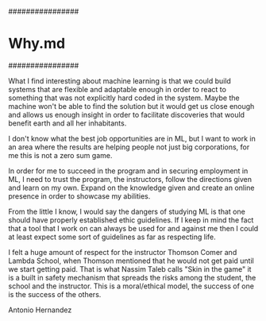 ################
#    Why.md    #
################


What I find interesting about machine learning is that we could build systems that are flexible and 
adaptable enough in order to react to something that was not explicitly hard coded in the system. 
Maybe the machine won't be able to find the solution but it would get us close enough and allows us 
enough insight in order to facilitate discoveries that would benefit earth and all her inhabitants. 

I don't know what the best job opportunities are in ML, but I want to work in an area where
the results are helping people not just big corporations, for me this is not a zero sum game.

In order for me to succeed in the program and in securing employment in ML, I need to trust the program, 
the instructors, follow the directions given and learn on my own.
Expand on the knowledge given and create an online presence in order to showcase my abilities.

From the little I know, I would say the dangers of studying ML is that one should have properly established ethic guidelines.
If I keep in mind the fact that a tool that I work on can always be used for and against me then I could at least expect some sort of guidelines as far as respecting life.

I felt a huge amount of respect for the instructor Thomson Comer and Lambda School, when Thomson mentioned that he would not get paid until we start getting paid.
That is what Nassim Taleb calls "Skin in the game" it is a built in safety mechanism that spreads the risks among the student, the school and the instructor.
This is a moral/ethical model, the success of one is the success of the others.

Antonio Hernandez
